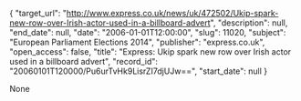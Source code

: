 {
  "target_url": "http://www.express.co.uk/news/uk/472502/Ukip-spark-new-row-over-Irish-actor-used-in-a-billboard-advert", 
  "description": null, 
  "end_date": null, 
  "date": "2006-01-01T12:00:00", 
  "slug": 11020, 
  "subject": "European Parliament Elections 2014", 
  "publisher": "express.co.uk", 
  "open_access": false, 
  "title": "Express: Ukip spark new row over Irish actor used in a billboard advert", 
  "record_id": "20060101T120000/Pu6urTvHk9LisrZI7djUJw==", 
  "start_date": null
}

None